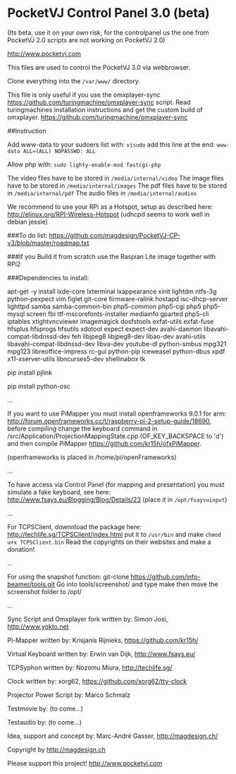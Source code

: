 # PocketVJ Control Panel 3.0 (beta)
(Its beta,  use it on your own risk, for the controlpanel us the one from PocketVJ 2.0
scripts are not working on PocketVJ 2.0)

http://www.pocketvj.com

This files are used to control the PocketVJ 3.0 via webbrowser.

Clone everything into the `/var/www/` directory.

This file is only useful if you use the omxplayer-sync https://github.com/turingmachine/omxplayer-sync script.
Read turingmachines installation instructions and get the custom build of omxplayer.
https://github.com/turingmachine/omxplayer-sync

##Instruction

Add www-data to your sudoers list with: `visudo` add this line at the end: `www-data ALL=(ALL) NOPASSWD: ALL`

Allow php with: `sudo lighty-enable-mod fastcgi-php`

The video files have to be stored in `/media/internal/video`
The image files have to be stored in `/media/internal/images`
The pdf files have to be stored in `/media/internal/pdf`
The audio files in `/media/internal/audios`

We recommend to use your RPi as a Hotspot, setup as described here: http://elinux.org/RPI-Wireless-Hotspot
(udhcpd seems to work well in debian jessie)

###To do list:
https://github.com/magdesign/PocketVJ-CP-v3/blob/master/roadmap.txt

###If you Build it from scratch
use the Raspian Lite image together with RPi2

###Dependencies to install:

apt-get -y install lxde-core lxterminal lxappearance xinit lightdm ntfs-3g python-pexpect vim figlet git-core firmware-ralink hostapd isc-dhcp-server lighttpd samba samba-common-bin php5-common php5-cgi php5 php5-mysql screen fbi ttf-mscorefonts-installer mediainfo gparted php5-cli iptables xtightvncviewer imagemagick dosfstools exfat-utils exfat-fuse hfsplus hfsprogs hfsutils xdotool expect expect-dev avahi-daemon libavahi-compat-libdnssd-dev feh libjpeg8 libjpeg8-dev libao-dev avahi-utils libavahi-compat-libdnssd-dev libva-dev youtube-dl python-smbus mpg321 mpg123 libreoffice-impress rc-gui python-pip iceweasel python-dbus xpdf x11-xserver-utils libncurses5-dev shellinabox tk

pip install pjlink

pip install python-osc


...


If you want to use PiMapper you must install openframeworks 9.0.1 for arm: http://forum.openframeworks.cc/t/raspberry-pi-2-setup-guide/18690, before compiling change the keyboard command in /src/Application/ProjectionMappingState.cpp (OF_KEY_BACKSPACE to 'd') and then compile PiMapper https://github.com/kr15h/ofxPiMapper. 

(openframeworks is placed in /home/pi/openFrameworks)

...

To have access via Control Panel (for mapping and presentation) you must simulate a fake keyboard, see here: 
http://www.fsays.eu/Blogging/Blog/Details/23
(place it in `/opt/fsaysuinput`) 

...


For TCPSClient, downnload the package here: http://techlife.sg/TCPSClient/index.html
put it to `/usr/bin` and make `chmod u+x TCPSClient.bin`
Read the copyrights on their websites and make a donation!


...


For using the snapshot function:
git-clone https://github.com/info-beamer/tools.git
Go into tools/screenshot/ and type make
then move the screenshot folder to /opt/


...


Sync Script and Omxplayer fork written by: Simon Josi, http://www.yokto.net

Pi-Mapper written by: Krisjanis Rijnieks, https://github.com/kr15h/

Virtual Keyboard written by: Erwin van Dijk, http://www.fsays.eu/

TCPSyphon written by: Nozomu Miura, http://techlife.sg/

Clock written by: xorg62, https://github.com/xorg62/tty-clock

Projector Power Script by: Marco Schmalz

Testmovie by: (to come...)

Testaudio by: (to come...)

Idea, support and concept by: Marc-André Gasser, http://magdesign.ch/


Copyright by http://magdesign.ch

Please support this project! http://www.pocketvj.com
